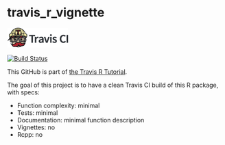 # travis_r_vignette

[![Travis CI logo](TravisCI.png)](https://travis-ci.org)

[![Build Status](https://travis-ci.org/richelbilderbeek/travis_r_vignette.svg?branch=master)](https://travis-ci.org/richelbilderbeek/travis_r_vignette)

This GitHub is part of [the Travis R Tutorial](https://github.com/richelbilderbeek/travis_r_tutorial).

The goal of this project is to have a clean Travis CI build of this R package, with specs:
 * Function complexity: minimal
 * Tests: minimal
 * Documentation: minimal function description
 * Vignettes: no
 * Rcpp: no